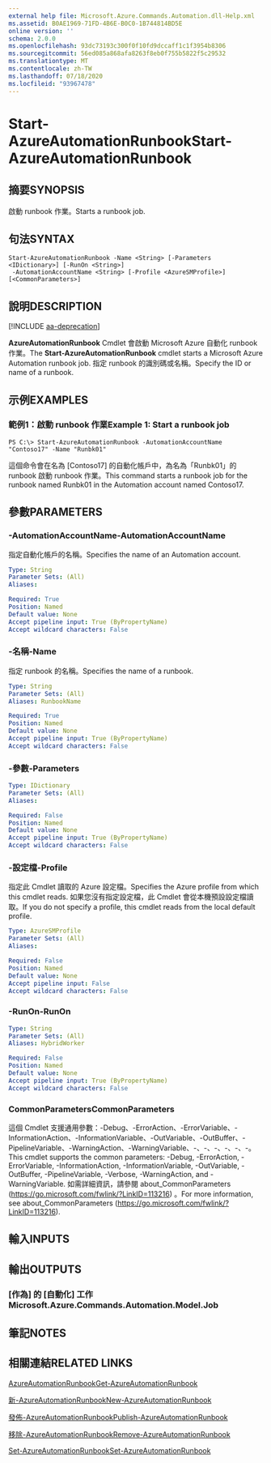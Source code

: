 ```yaml
---
external help file: Microsoft.Azure.Commands.Automation.dll-Help.xml
ms.assetid: B0AE1969-71FD-4B6E-B0C0-1B744814BD5E
online version: ''
schema: 2.0.0
ms.openlocfilehash: 93dc73193c300f0f10fd9dccaff1c1f3954b8306
ms.sourcegitcommit: 56ed085a868afa8263f8eb0f755b5822f5c29532
ms.translationtype: MT
ms.contentlocale: zh-TW
ms.lasthandoff: 07/18/2020
ms.locfileid: "93967478"
---
```

# <span data-ttu-id="65c89-101">Start-AzureAutomationRunbook</span><span class="sxs-lookup"><span data-stu-id="65c89-101">Start-AzureAutomationRunbook</span></span>

## <span data-ttu-id="65c89-102">摘要</span><span class="sxs-lookup"><span data-stu-id="65c89-102">SYNOPSIS</span></span>

<span data-ttu-id="65c89-103">啟動 runbook 作業。</span><span class="sxs-lookup"><span data-stu-id="65c89-103">Starts a runbook job.</span></span>

## <span data-ttu-id="65c89-104">句法</span><span class="sxs-lookup"><span data-stu-id="65c89-104">SYNTAX</span></span>

```
Start-AzureAutomationRunbook -Name <String> [-Parameters <IDictionary>] [-RunOn <String>]
 -AutomationAccountName <String> [-Profile <AzureSMProfile>] [<CommonParameters>]
```

## <span data-ttu-id="65c89-105">說明</span><span class="sxs-lookup"><span data-stu-id="65c89-105">DESCRIPTION</span></span>

[!INCLUDE [aa-deprecation](../include/aa-deprecation.md)]

<span data-ttu-id="65c89-106">**AzureAutomationRunbook** Cmdlet 會啟動 Microsoft Azure 自動化 runbook 作業。</span><span class="sxs-lookup"><span data-stu-id="65c89-106">The **Start-AzureAutomationRunbook** cmdlet starts a Microsoft Azure Automation runbook job.</span></span>
<span data-ttu-id="65c89-107">指定 runbook 的識別碼或名稱。</span><span class="sxs-lookup"><span data-stu-id="65c89-107">Specify the ID or name of a runbook.</span></span>

## <span data-ttu-id="65c89-108">示例</span><span class="sxs-lookup"><span data-stu-id="65c89-108">EXAMPLES</span></span>

### <span data-ttu-id="65c89-109">範例1：啟動 runbook 作業</span><span class="sxs-lookup"><span data-stu-id="65c89-109">Example 1: Start a runbook job</span></span>
```
PS C:\> Start-AzureAutomationRunbook -AutomationAccountName "Contoso17" -Name "Runbk01"
```

<span data-ttu-id="65c89-110">這個命令會在名為 [Contoso17] 的自動化帳戶中，為名為「Runbk01」的 runbook 啟動 runbook 作業。</span><span class="sxs-lookup"><span data-stu-id="65c89-110">This command starts a runbook job for the runbook named Runbk01 in the Automation account named Contoso17.</span></span>

## <span data-ttu-id="65c89-111">參數</span><span class="sxs-lookup"><span data-stu-id="65c89-111">PARAMETERS</span></span>

### <span data-ttu-id="65c89-112">-AutomationAccountName</span><span class="sxs-lookup"><span data-stu-id="65c89-112">-AutomationAccountName</span></span>
<span data-ttu-id="65c89-113">指定自動化帳戶的名稱。</span><span class="sxs-lookup"><span data-stu-id="65c89-113">Specifies the name of an Automation account.</span></span>

```yaml
Type: String
Parameter Sets: (All)
Aliases: 

Required: True
Position: Named
Default value: None
Accept pipeline input: True (ByPropertyName)
Accept wildcard characters: False
```

### <span data-ttu-id="65c89-114">-名稱</span><span class="sxs-lookup"><span data-stu-id="65c89-114">-Name</span></span>
<span data-ttu-id="65c89-115">指定 runbook 的名稱。</span><span class="sxs-lookup"><span data-stu-id="65c89-115">Specifies the name of a runbook.</span></span>

```yaml
Type: String
Parameter Sets: (All)
Aliases: RunbookName

Required: True
Position: Named
Default value: None
Accept pipeline input: True (ByPropertyName)
Accept wildcard characters: False
```

### <span data-ttu-id="65c89-116">-參數</span><span class="sxs-lookup"><span data-stu-id="65c89-116">-Parameters</span></span>
```yaml
Type: IDictionary
Parameter Sets: (All)
Aliases: 

Required: False
Position: Named
Default value: None
Accept pipeline input: True (ByPropertyName)
Accept wildcard characters: False
```

### <span data-ttu-id="65c89-117">-設定檔</span><span class="sxs-lookup"><span data-stu-id="65c89-117">-Profile</span></span>
<span data-ttu-id="65c89-118">指定此 Cmdlet 讀取的 Azure 設定檔。</span><span class="sxs-lookup"><span data-stu-id="65c89-118">Specifies the Azure profile from which this cmdlet reads.</span></span>
<span data-ttu-id="65c89-119">如果您沒有指定設定檔，此 Cmdlet 會從本機預設設定檔讀取。</span><span class="sxs-lookup"><span data-stu-id="65c89-119">If you do not specify a profile, this cmdlet reads from the local default profile.</span></span>

```yaml
Type: AzureSMProfile
Parameter Sets: (All)
Aliases: 

Required: False
Position: Named
Default value: None
Accept pipeline input: False
Accept wildcard characters: False
```

### <span data-ttu-id="65c89-120">-RunOn</span><span class="sxs-lookup"><span data-stu-id="65c89-120">-RunOn</span></span>
```yaml
Type: String
Parameter Sets: (All)
Aliases: HybridWorker

Required: False
Position: Named
Default value: None
Accept pipeline input: True (ByPropertyName)
Accept wildcard characters: False
```

### <span data-ttu-id="65c89-121">CommonParameters</span><span class="sxs-lookup"><span data-stu-id="65c89-121">CommonParameters</span></span>
<span data-ttu-id="65c89-122">這個 Cmdlet 支援通用參數：-Debug、-ErrorAction、-ErrorVariable、-InformationAction、-InformationVariable、-OutVariable、-OutBuffer、-PipelineVariable、-WarningAction、-WarningVariable、-、-、-、-、-、-。</span><span class="sxs-lookup"><span data-stu-id="65c89-122">This cmdlet supports the common parameters: -Debug, -ErrorAction, -ErrorVariable, -InformationAction, -InformationVariable, -OutVariable, -OutBuffer, -PipelineVariable, -Verbose, -WarningAction, and -WarningVariable.</span></span> <span data-ttu-id="65c89-123">如需詳細資訊，請參閱 about_CommonParameters (https://go.microsoft.com/fwlink/?LinkID=113216) 。</span><span class="sxs-lookup"><span data-stu-id="65c89-123">For more information, see about_CommonParameters (https://go.microsoft.com/fwlink/?LinkID=113216).</span></span>

## <span data-ttu-id="65c89-124">輸入</span><span class="sxs-lookup"><span data-stu-id="65c89-124">INPUTS</span></span>

## <span data-ttu-id="65c89-125">輸出</span><span class="sxs-lookup"><span data-stu-id="65c89-125">OUTPUTS</span></span>

### <span data-ttu-id="65c89-126">[作為] 的 [自動化] 工作</span><span class="sxs-lookup"><span data-stu-id="65c89-126">Microsoft.Azure.Commands.Automation.Model.Job</span></span>

## <span data-ttu-id="65c89-127">筆記</span><span class="sxs-lookup"><span data-stu-id="65c89-127">NOTES</span></span>

## <span data-ttu-id="65c89-128">相關連結</span><span class="sxs-lookup"><span data-stu-id="65c89-128">RELATED LINKS</span></span>

[<span data-ttu-id="65c89-129">AzureAutomationRunbook</span><span class="sxs-lookup"><span data-stu-id="65c89-129">Get-AzureAutomationRunbook</span></span>](./Get-AzureAutomationRunbook.md)

[<span data-ttu-id="65c89-130">新-AzureAutomationRunbook</span><span class="sxs-lookup"><span data-stu-id="65c89-130">New-AzureAutomationRunbook</span></span>](./New-AzureAutomationRunbook.md)

[<span data-ttu-id="65c89-131">發佈-AzureAutomationRunbook</span><span class="sxs-lookup"><span data-stu-id="65c89-131">Publish-AzureAutomationRunbook</span></span>](./Publish-AzureAutomationRunbook.md)

[<span data-ttu-id="65c89-132">移除-AzureAutomationRunbook</span><span class="sxs-lookup"><span data-stu-id="65c89-132">Remove-AzureAutomationRunbook</span></span>](./Remove-AzureAutomationRunbook.md)

[<span data-ttu-id="65c89-133">Set-AzureAutomationRunbook</span><span class="sxs-lookup"><span data-stu-id="65c89-133">Set-AzureAutomationRunbook</span></span>](./Set-AzureAutomationRunbook.md)


